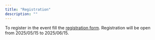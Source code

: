 ```yaml
---
title: "Registration"
description: ""
---
```


To register in the event fill the [registration form](https://forms.gle/22FFzBZT4Jf5oqzt9). Registration will be open from 2025/05/15 to 2025/06/15.